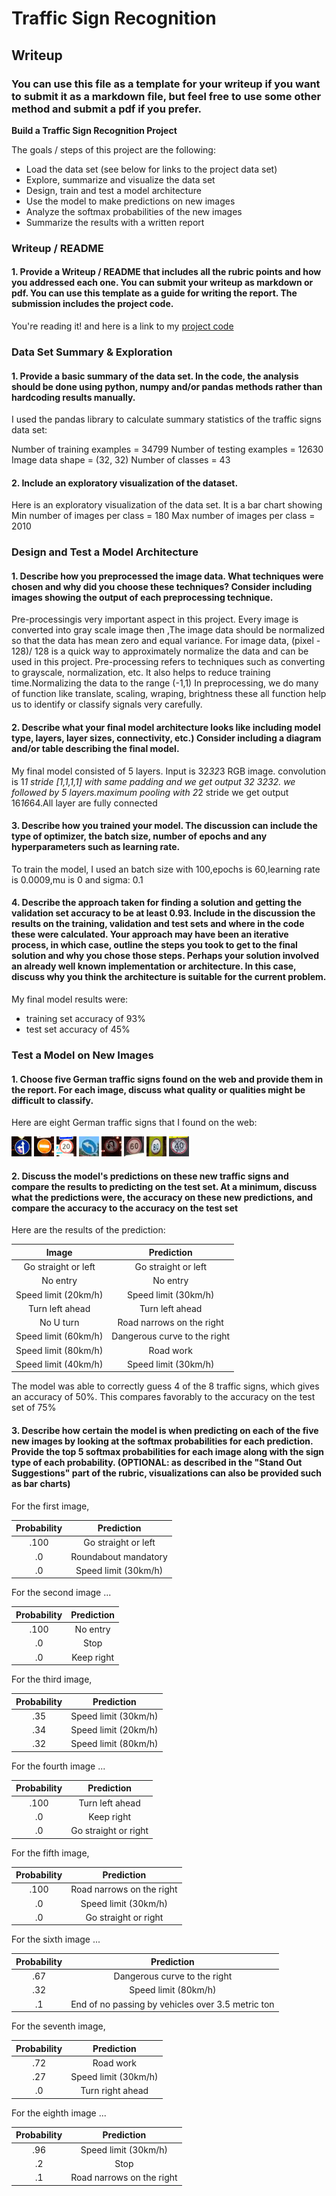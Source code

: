 # **Traffic Sign Recognition** 
[//]: # (Image References)

[image1]: ./test_images/test2/1.jpg "Go straight or left"
[image2]: ./test_images/test2/11.jpg "No entry"
[image3]: ./test_images/test2/5.jpg "Speed limit (20km/h)"
[image4]: ./test_images/test2/6.png "Turn left ahead"
[image5]: ./test_images/test2/7.jpg "No U turn"
[image6]: ./test_images/test2/8.jpg "Speed limit (60km/h)"
[image7]: ./test_images/test2/9.jpg "Speed limit (80km/h)"
[image8]: ./test_images/test2/99.jpg "Speed limit (40km/h)"


## Writeup

### You can use this file as a template for your writeup if you want to submit it as a markdown file, but feel free to use some other method and submit a pdf if you prefer.

**Build a Traffic Sign Recognition Project**

The goals / steps of this project are the following:
* Load the data set (see below for links to the project data set)
* Explore, summarize and visualize the data set
* Design, train and test a model architecture
* Use the model to make predictions on new images
* Analyze the softmax probabilities of the new images
* Summarize the results with a written report

### Writeup / README

#### 1. Provide a Writeup / README that includes all the rubric points and how you addressed each one. You can submit your writeup as markdown or pdf. You can use this template as a guide for writing the report. The submission includes the project code.

You're reading it! and here is a link to my [project code](https://github.com/udacity/CarND-Traffic-Sign-Classifier-Project/blob/master/Traffic_Sign_Classifier.ipynb)

### Data Set Summary & Exploration

#### 1. Provide a basic summary of the data set. In the code, the analysis should be done using python, numpy and/or pandas methods rather than hardcoding results manually.

I used the pandas library to calculate summary statistics of the traffic
signs data set:

Number of training examples = 34799
Number of testing examples = 12630
Image data shape = (32, 32)
Number of classes = 43

#### 2. Include an exploratory visualization of the dataset.

Here is an exploratory visualization of the data set. It is a bar chart showing
Min number of images per class = 180
Max number of images per class = 2010



### Design and Test a Model Architecture

#### 1. Describe how you preprocessed the image data. What techniques were chosen and why did you choose these techniques? Consider including images showing the output of each preprocessing technique.

   Pre-processingis very important aspect in this project. Every image is converted into gray scale image then ,The image data should be normalized so that the data has mean zero and equal variance. For image data, (pixel - 128)/ 128 is a quick way to approximately normalize the data and can be used in this project. Pre-processing refers to techniques such as converting to grayscale, normalization, etc. It also helps to reduce training time.Normalizing the data to the range (-1,1)
   In preprocessing, we do many of function like translate, scaling, wraping, brightness these all function help us to identify or classify signals very carefully.





#### 2. Describe what your final model architecture looks like including model type, layers, layer sizes, connectivity, etc.) Consider including a diagram and/or table describing the final model.

My final model consisted of 5 layers. Input is 32*32*3 RGB image. convolution is 1*1 stride [1,1,1,1] with same padding and we get output 32 *32*32.
we followed by 5 layers.maximum pooling with 2*2 stride we get output 16*16*64.All layer are fully connected

#### 3. Describe how you trained your model. The discussion can include the type of optimizer, the batch size, number of epochs and any hyperparameters such as learning rate.

To train the model, I used an batch size with 100,epochs is 60,learning rate is 0.0009,mu is 0 and sigma: 0.1


#### 4. Describe the approach taken for finding a solution and getting the validation set accuracy to be at least 0.93. Include in the discussion the results on the training, validation and test sets and where in the code these were calculated. Your approach may have been an iterative process, in which case, outline the steps you took to get to the final solution and why you chose those steps. Perhaps your solution involved an already well known implementation or architecture. In this case, discuss why you think the architecture is suitable for the current problem.

My final model results were:
* training set accuracy of 93%
* test set accuracy of 45%



### Test a Model on New Images

#### 1. Choose five German traffic signs found on the web and provide them in the report. For each image, discuss what quality or qualities might be difficult to classify.

Here are eight German traffic signs that I found on the web:

![alt text][image1]
![alt text][image2]
![alt text][image3]
![alt text][image4]
![alt text][image5]
![alt text][image6]
![alt text][image7]
![alt text][image8]


#### 2. Discuss the model's predictions on these new traffic signs and compare the results to predicting on the test set. At a minimum, discuss what the predictions were, the accuracy on these new predictions, and compare the accuracy to the accuracy on the test set
Here are the results of the prediction:

| Image			        |     Prediction	        					|
|:---------------------:|:---------------------------------------------:|
| Go straight or left	| Go straight or left  							|
| No entry    			| No entry      								|
| Speed limit (20km/h)	| Speed limit (30km/h)							|
| Turn left ahead  		| Turn left ahead 				 				|
| No U turn			    | Road narrows on the right 					|
| Speed limit (60km/h) 	| Dangerous curve to the right					|
| Speed limit (80km/h) 	| Road work	     				 				|
| Speed limit (40km/h)  | Speed limit (30km/h)							|


The model was able to correctly guess 4 of the 8 traffic signs, which gives an accuracy of 50%. This compares favorably to the accuracy on the test set of 75%

#### 3. Describe how certain the model is when predicting on each of the five new images by looking at the softmax probabilities for each prediction. Provide the top 5 softmax probabilities for each image along with the sign type of each probability. (OPTIONAL: as described in the "Stand Out Suggestions" part of the rubric, visualizations can also be provided such as bar charts)


For the first image,

| Probability         	|     Prediction	        					|
|:---------------------:|:---------------------------------------------:|
| .100         			| Go straight or left							|
| .0     				| Roundabout mandatory  									|
| .0					| Speed limit (30km/h)							|

For the second image ...

| Probability         	|     Prediction	        					|
|:---------------------:|:---------------------------------------------:|
| .100         			| No entry							|
| .0     				| Stop   									|
| .0					|Keep right							|

For the third image,

| Probability         	|     Prediction	        					|
|:---------------------:|:---------------------------------------------:|
| .35         			| Speed limit (30km/h)							|
| .34     				| Speed limit (20km/h)   						|
| .32					| Speed limit (80km/h)							|

For the fourth image ...

| Probability         	|     Prediction	        					|
|:---------------------:|:---------------------------------------------:|
| .100         			| Turn left ahead							|
| .0     				| Keep right  									|
| .0					| Go straight or right							|

For the fifth image,

| Probability         	|     Prediction	        					|
|:---------------------:|:---------------------------------------------:|
| .100      			| Road narrows on the right						|
| .0     				| Speed limit (30km/h)							|
| .0					| Go straight or right							|

For the sixth image ...

| Probability         	|     Prediction	        					|
|:---------------------:|:---------------------------------------------:|
| .67         			| Dangerous curve to the right					|
| .32     				| Speed limit (80km/h)							|
| .1					| End of no passing by vehicles over 3.5 metric ton|

For the seventh image,

| Probability         	|     Prediction	        					|
|:---------------------:|:---------------------------------------------:|
| .72         			| Road work							|
| .27    				| Speed limit (30km/h)				|
| .0					| Turn right ahead		 			|

For the eighth image ...

| Probability         	|     Prediction	        					|
|:---------------------:|:---------------------------------------------:|
| .96         			| Speed limit (30km/h)							|
| .2     				| Stop 									|
| .1					|Road narrows on the right							|

